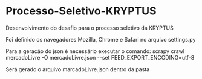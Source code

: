 # Processo-Seletivo-KRYPTUS
Desenvolvimento do desafio para o processo seletivo da KRYPTUS
<p>Foi definido os navegadores Mozilla, Chrome e Safari no arquivo settings.py</p>
<p>Para a geração do json é necessário executar o comando: scrapy crawl mercadoLivre -O mercadoLivre.json --set FEED_EXPORT_ENCODING=utf-8</p>
<p>Será gerado o arquivo marcadoLivre.json dentro da pasta</p>
